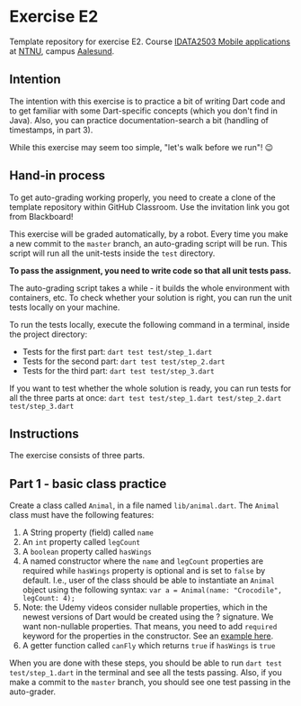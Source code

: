 # Exercise E2

Template repository for exercise E2.
Course [IDATA2503 Mobile applications](https://www.ntnu.edu/studies/courses/IDATA2503) at [NTNU](https://ntnu.edu),
campus [Aalesund](https://www.ntnu.edu/alesund).

## Intention

The intention with this exercise is to practice a bit of writing Dart code and to get familiar with some Dart-specific
concepts (which you don't find in Java). Also, you can practice documentation-search a bit (handling of timestamps, in
part 3).

While this exercise may seem too simple, "let's walk before we run"! 😉

## Hand-in process

To get auto-grading working properly, you need to create a clone of the template repository within GitHub Classroom. Use
the invitation link you got from Blackboard!

This exercise will be graded automatically, by a robot. Every time you make a new commit to the `master` branch, an
auto-grading script will be run. This script will run all the unit-tests inside the `test` directory.

**To pass the assignment, you need to write code so that all unit tests pass.**

The auto-grading script takes a while - it builds the whole environment with containers, etc. To check whether your
solution is right, you can run the unit tests locally on your machine.

To run the tests locally, execute the following command in a terminal, inside the project directory:

- Tests for the first part: `dart test test/step_1.dart`
- Tests for the second part: `dart test test/step_2.dart`
- Tests for the third part: `dart test test/step_3.dart`

If you want to test whether the whole solution is ready, you can run tests for all the three parts at once:
`dart test test/step_1.dart test/step_2.dart test/step_3.dart`

## Instructions

The exercise consists of three parts.

## Part 1 - basic class practice

Create a class called `Animal`, in a file named `lib/animal.dart`. The `Animal` class must have the following features:

1. A String property (field) called `name`
2. An `int` property called `legCount`
3. A `boolean` property called `hasWings`
4. A named constructor where the `name` and `legCount` properties are required while `hasWings` property is optional and
   is set to `false` by default. I.e., user of the class should be able to instantiate an `Animal` object using the
   following syntax: `var a = Animal(name: "Crocodile", legCount: 4);`
5. Note: the Udemy videos consider nullable properties, which in the newest versions of Dart would be created using
   the ? signature. We want non-nullable properties. That means, you need to add `required` keyword for the properties
   in the constructor. See
   an [example here](https://www.technicalfeeder.com/2021/11/dart-flutter-constructors-tutorial-with-examples/#toc5).
6. A getter function called `canFly` which returns `true` if `hasWings` is `true`

When you are done with these steps, you should be able to run `dart test test/step_1.dart` in the terminal and see all
the tests passing. Also, if you make a commit to the `master` branch, you should see one test passing in the
auto-grader.
